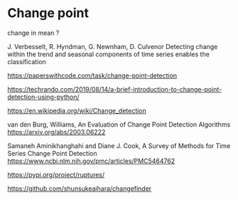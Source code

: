 
# Change point

change in mean ?

J. Verbesselt, R. Hyndman, G. Newnham, D. Culvenor 
Detecting change within the trend and seasonal components of time series enables the classification 

https://paperswithcode.com/task/change-point-detection

https://techrando.com/2019/08/14/a-brief-introduction-to-change-point-detection-using-python/

https://en.wikipedia.org/wiki/Change_detection

van den Burg, Williams, An Evaluation of Change Point Detection Algorithms
https://arxiv.org/abs/2003.06222

Samaneh Aminikhanghahi and Diane J. Cook, A Survey of Methods for Time Series Change Point Detection
https://www.ncbi.nlm.nih.gov/pmc/articles/PMC5464762

https://pypi.org/project/ruptures/

https://github.com/shunsukeaihara/changefinder

